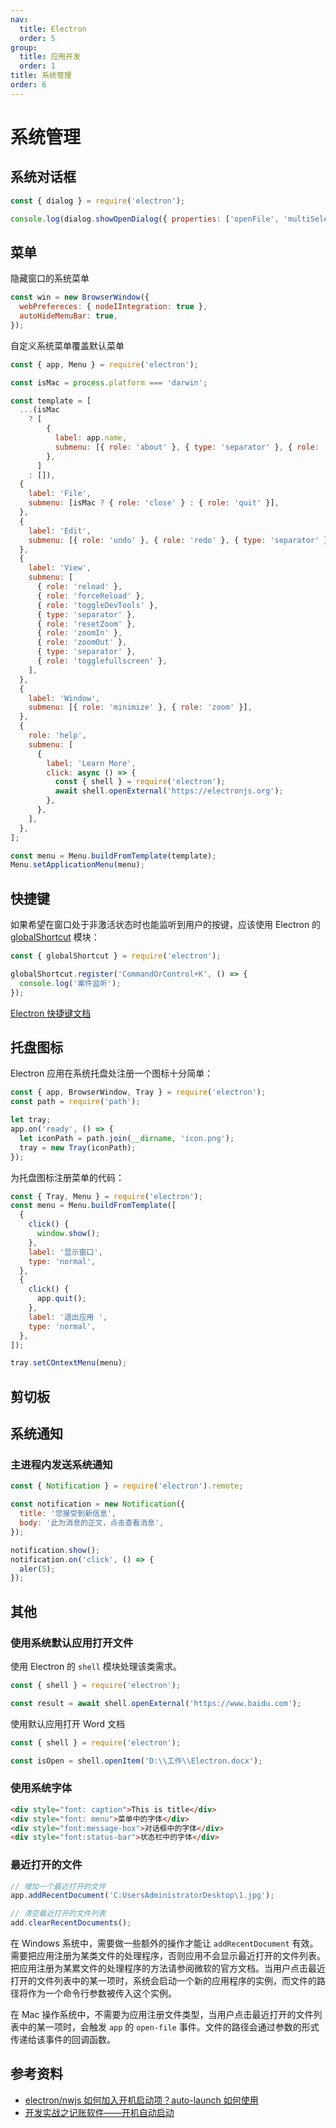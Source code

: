 ```yaml
---
nav:
  title: Electron
  order: 5
group:
  title: 应用开发
  order: 1
title: 系统管理
order: 6
---
```


# 系统管理

## 系统对话框

```js
const { dialog } = require('electron');

console.log(dialog.showOpenDialog({ properties: ['openFile', 'multiSelections'] }));
```

## 菜单

隐藏窗口的系统菜单

```js
const win = new BrowserWindow({
  webPrefereces: { nodeIIntegration: true },
  autoHideMenuBar: true,
});
```

自定义系统菜单覆盖默认菜单

```js
const { app, Menu } = require('electron');

const isMac = process.platform === 'darwin';

const template = [
  ...(isMac
    ? [
        {
          label: app.name,
          submenu: [{ role: 'about' }, { type: 'separator' }, { role: 'services' }],
        },
      ]
    : []),
  {
    label: 'File',
    submenu: [isMac ? { role: 'close' } : { role: 'quit' }],
  },
  {
    label: 'Edit',
    submenu: [{ role: 'undo' }, { role: 'redo' }, { type: 'separator' }],
  },
  {
    label: 'View',
    submenu: [
      { role: 'reload' },
      { role: 'forceReload' },
      { role: 'toggleDevTools' },
      { type: 'separator' },
      { role: 'resetZoom' },
      { role: 'zoomIn' },
      { role: 'zoomOut' },
      { type: 'separator' },
      { role: 'togglefullscreen' },
    ],
  },
  {
    label: 'Window',
    submenu: [{ role: 'minimize' }, { role: 'zoom' }],
  },
  {
    role: 'help',
    submenu: [
      {
        label: 'Learn More',
        click: async () => {
          const { shell } = require('electron');
          await shell.openExternal('https://electronjs.org');
        },
      },
    ],
  },
];

const menu = Menu.buildFromTemplate(template);
Menu.setApplicationMenu(menu);
```

## 快捷键

如果希望在窗口处于非激活状态时也能监听到用户的按键，应该使用 Electron 的 [globalShortcut](https://www.electronjs.org/docs/api/global-shortcut) 模块：

```js
const { globalShortcut } = require('electron');

globalShortcut.register('CommandOrControl+K', () => {
  console.log('案件监听');
});
```

[Electron 快捷键文档](https://www.electronjs.org/docs/api/accelerator)

## 托盘图标

Electron 应用在系统托盘处注册一个图标十分简单：

```js
const { app, BrowserWindow, Tray } = require('electron');
const path = require('path');

let tray;
app.on('ready', () => {
  let iconPath = path.join(__dirname, 'icon.png');
  tray = new Tray(iconPath);
});
```

为托盘图标注册菜单的代码：

```js
const { Tray, Menu } = require('electron');
const menu = Menu.buildFromTemplate([
  {
    click() {
      window.show();
    },
    label: '显示窗口',
    type: 'normal',
  },
  {
    click() {
      app.quit();
    },
    label: '退出应用 ',
    type: 'normal',
  },
]);

tray.setCOntextMenu(menu);
```

## 剪切板

## 系统通知

### 主进程内发送系统通知

```js
const { Notification } = require('electron').remote;

const notification = new Notification({
  title: '您接受到新信息',
  body: '此为消息的正文，点击查看消息',
});

notification.show();
notification.on('click', () => {
  aler(5);
});
```

## 其他

### 使用系统默认应用打开文件

使用 Electron 的 `shell` 模块处理该类需求。

```js
const { shell } = require('electron');

const result = await shell.openExternal('https://www.baidu.com');
```

使用默认应用打开 Word 文档

```js
const { shell } = require('electron');

const isOpen = shell.openItem('D:\\工作\\Electron.docx');
```

### 使用系统字体

```html
<div style="font: caption">This is title</div>
<div style="font: menu">菜单中的字体</div>
<div style="font:message-box">对话框中的字体</div>
<div style="font:status-bar">状态栏中的字体</div>
```

### 最近打开的文件

```js
// 增加一个最近打开的文件
app.addRecentDocument('C:UsersAdministratorDesktop\1.jpg');

// 清空最近打开的文件列表
add.clearRecentDocuments();
```

在 Windows 系统中，需要做一些额外的操作才能让 `addRecentDocument` 有效。需要把应用注册为某类文件的处理程序，否则应用不会显示最近打开的文件列表。把应用注册为某累文件的处理程序的方法请参阅微软的官方文档。当用户点击最近打开的文件列表中的某一项时，系统会启动一个新的应用程序的实例，而文件的路径将作为一个命令行参数被传入这个实例。

在 Mac 操作系统中，不需要为应用注册文件类型，当用户点击最近打开的文件列表中的某一项时，会触发 `app` 的 `open-file` 事件。文件的路径会通过参数的形式传递给该事件的回调函数。

## 参考资料

- [electron/nwjs 如何加入开机启动项？auto-launch 如何使用](https://newsn.net/say/node-auto-launch.html)
- [开发实战之记账软件——开机自动启动](https://my.oschina.net/u/3667677/blog/3042628)
